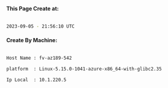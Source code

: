 
   
#### This Page Create at:

```bash

2023-09-05 - 21:56:10 UTC

```

#### Create By Machine:

```bash

Host Name : fv-az189-542

platform  : Linux-5.15.0-1041-azure-x86_64-with-glibc2.35

Ip Local  : 10.1.220.5

```

